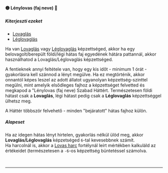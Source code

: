 #### 🟡 Lénylovas (faj neve) 🔁

##### Kiterjeszti ezeket

  - [Lovaglás](../kepzettsegek.szekunder/lovaglas.md) 
  - [Léglovaglás](../kepzettsegek.szekunder/leglovaglas.md)
 
Ha van [Lovaglás](../kepzettsegek.szekunder/lovaglas.md) vagy [Léglovaglás](../kepzettsegek.szekunder/leglovaglas.md) képzettséged, akkor ha egy belovagolt/berepült földi/légi hátas faj egyedének hátára pattannál, akkor használhatod a Lovaglás/Léglovaglás képzettséged.

A fentieknek annyi feltétele van, hogy egy kis időt - minimum 1 órát - gyakorlásra kell szánnod a lényt megülve. Ha ez megtörténik, akkor onnantól képes leszel az adott állatot ugyanolyan képzettség-szinttel megülni, mint amelyik elsődleges fajhoz a képzettséget felvetted és megkapod a "Lénylovas (faj neve) Szabad Háttért. Természetesen földi hátast csak a **Lovaglás**, légi hátast pedig csak a **Léglovaglás** képzettséggel ülhetsz meg.

A Háttér többször felvehető - minden "bejáratott" hátas fajhoz külön.

##### Alapeset

Ha az idegen hátas lényt hirtelen, gyakorlás nélkül ülöd meg, akkor **Lovaglás/Léglovaglás** képzetséged `6`-tal kevesebbnek számít.\
Ha harcolnál is, akkor a [Lovas harc](../fortelyok.harci/lovas_harc.md) fortélynál leírt mértékben kalkuláld az értékeidet (természetesen a `-6`-os képzettség büntetéssel számolva.

<br />

---
